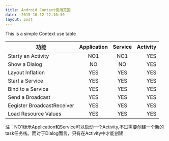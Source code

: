 ```yaml
---
title: Android Context使用范围
date:  2015-10-12 22:10:30
layout: post
---
```


This is a simple Context use table

| 功能                | Application    | Service |  Activity |
| -------------      |:-------------:|:-----:| ------:|
| Starty an Activity | NO1      | NO1   |  YES      |
| Show a Dialog      | NO       | NO    |     YES   |
| Layout Inflation   | YES      |   YES |   YES     |
| Start a Service    | YES      |   YES |    YES    |
| Bind to a Service  | YES      |   YES |   YES     |
| Send a Broadcast   | YES      |   YES |    YES    |
| Eegister BroadcastReceiver| YES|   YES |  YES     |
| Load Resource Values| YES     |    YES |   YES    |

注：NO1标示Application和Service可以启动一个Activity,不过需要创建一个新的task任务栈。而对于Dialog而言，只有在Activity中才能创建
